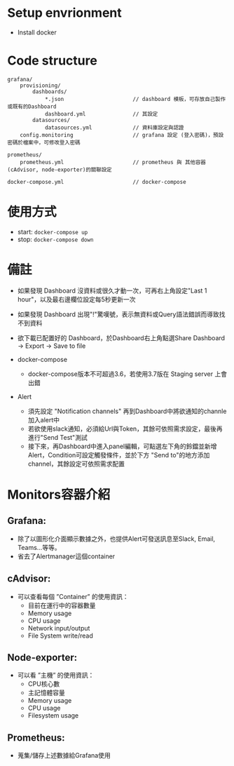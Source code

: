 # Setup envrionment
- Install docker

# Code structure

```
grafana/
    provisioning/
        dashboards/
            *.json                      // dashboard 模板，可存放自己製作或既有的Dashboard
            dashboard.yml               // 其設定
        datasources/
            datasources.yml             // 資料庫設定與認證
    config.monitoring                   // grafana 設定 (登入密碼)，預設密碼於檔案中，可修改登入密碼

prometheus/
    prometheus.yml                      // prometheus 與 其他容器(cAdvisor, node-exporter)的關聯設定

docker-compose.yml                      // docker-compose
```

# 使用方式

- start: `docker-compose up`
- stop: `docker-compose down`


# 備註

- 如果發現 Dashboard 沒資料或很久才動一次，可再右上角設定"Last 1 hour"，以及最右邊欄位設定每5秒更新一次

- 如果發現 Dashboard 出現"!"驚嘆號，表示無資料或Query語法錯誤而導致找不到資料

- 欲下載已配置好的 Dashboard，於Dashboard右上角點選Share Dashboard -> Export -> Save to file

- docker-compose
    - docker-compose版本不可超過3.6，若使用3.7版在 Staging server 上會出錯

- Alert
    - 須先設定 "Notification channels" 再到Dashboard中將欲通知的channle加入alert中
    - 若欲使用slack通知，必須給Url與Token，其餘可依照需求設定，最後再進行"Send Test"測試
    - 接下來，再Dashboard中進入panel編輯，可點選左下角的鈴鐺並新增Alert，Condition可設定觸發條件，並於下方 "Send to"的地方添加channel，其餘設定可依照需求配置



# Monitors容器介紹

## Grafana:

- 除了以圖形化介面顯示數據之外，也提供Alert可發送訊息至Slack, Email, Teams…等等。
- 省去了Alertmanager這個container


## cAdvisor:

- 可以查看每個 ”Container” 的使用資訊：
    - 目前在運行中的容器數量
    - Memory usage
    - CPU usage
    - Network input/output
    - File System write/read


## Node-exporter:

- 可以看 ”主機” 的使用資訊：
    - CPU核心數
    - 主記憶體容量
    - Memory usage
    - CPU usage
    - Filesystem usage

## Prometheus:

- 蒐集/儲存上述數據給Grafana使用